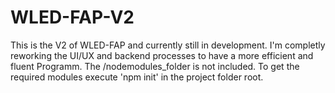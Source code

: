 # WLED-FAP-V2
This is the V2 of WLED-FAP and currently still in development. I'm completly reworking the UI/UX and backend processes to have a more efficient and fluent Programm.
The /nodemodules_folder is not included. To get the required modules execute 'npm init' in the project folder root.
